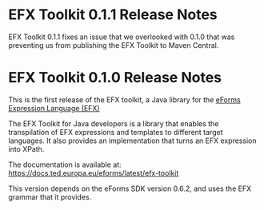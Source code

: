 # EFX Toolkit 0.1.1 Release Notes

EFX Toolkit 0.1.1 fixes an issue that we overlooked with 0.1.0 that was preventing us from publishing the EFX Toolkit to Maven Central.

# EFX Toolkit 0.1.0 Release Notes

This is the first release of the EFX toolkit, a Java library for the [eForms Expression Language (EFX)](https://docs.ted.europa.eu/eforms/latest/efx)

The EFX Toolkit for Java developers is a library that enables the transpilation of EFX expressions and templates to different target languages. It also provides an implementation that turns an EFX expression into XPath.

The documentation is available at: https://docs.ted.europa.eu/eforms/latest/efx-toolkit

This version depends on the eForms SDK version 0.6.2, and uses the EFX grammar that it provides.
